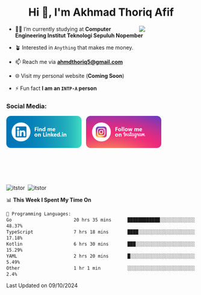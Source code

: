 <h1 align="center">Hi 👋, I'm Akhmad Thoriq Afif</h1>

<img align="right" src="https://i.giphy.com/media/VbnUQpnihPSIgIXuZv/giphy.webp" style="width:30%;">

- 👨‍🎓 I’m currently studying at **Computer Engineering Institut Teknologi Sepuluh Nopember**

- 🪴 Interested in `Anything` that makes me money.

- 📫 Reach me via **ahmdthoriq5@gmail.com**

- 🌐 Visit my personal website (**Coming Soon**)

- ⚡ Fun fact **I am an `INTP-A` person**

<h3 align="left">Social Media:</h3>
<p align="left">
<a href="https://linkedin.com/in/akhmad-thoriq-afif" target="_blank"><img align="center" src="./images/linkedin.png" alt="akhmad-thoriq-afif" width="200" /></a>&nbsp;&nbsp;
<a href="https://instagram.com/ahmdthoriq_" target="_blank"><img align="center" src="./images/instagram.png" alt="ahmdthoriq_"width="200" /></a>
</p>
</br>
</br>
</br>
</br>
<p><img align="center" src="https://github-readme-stats.vercel.app/api?username=itstor&show_icons=true&locale=en&theme=nord" alt="itstor" height="170"/>&nbsp;&nbsp;<img align="center" src="https://github-readme-stats.vercel.app/api/top-langs?username=itstor&show_icons=true&locale=en&layout=compact&theme=nord" alt="itstor" height="170" /></p>

<!--START_SECTION:waka-->
📊 **This Week I Spent My Time On** 

```text
💬 Programming Languages: 
Go                       20 hrs 35 mins      ████████████░░░░░░░░░░░░░   48.37% 
TypeScript               7 hrs 18 mins       ████░░░░░░░░░░░░░░░░░░░░░   17.18% 
Kotlin                   6 hrs 30 mins       ███░░░░░░░░░░░░░░░░░░░░░░   15.29% 
YAML                     2 hrs 20 mins       █░░░░░░░░░░░░░░░░░░░░░░░░   5.49% 
Other                    1 hr 1 min          ░░░░░░░░░░░░░░░░░░░░░░░░░   2.4%

```


 Last Updated on 09/10/2024
<!--END_SECTION:waka-->
